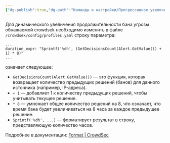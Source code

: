 ```yaml
---
{"dg-publish":true,"dg-path":"Команды и настройки/Прогрессивное увеличение времени бана для Crowdsec.md","permalink":"/komandy-i-nastrojki/progressivnoe-uvelichenie-vremeni-bana-dlya-crowdsec/","tags":[""],"updated":"2024-10-09T00:45:06+03:00"}
---
```



Для динамического увеличения продолжительности бана угрозы обнажаемой  crowdsek необходимо изменить в файле `/crowdsek/config/profiles.yaml` строку параметра:
```shell
...
duration_expr: "Sprintf('%dh', (GetDecisionsCount(Alert.GetValue()) + 1) * 8)"
...
```

означает следующее:
- `GetDecisionsCount(Alert.GetValue())` — это функция, которая возвращает количество предыдущих решений (банов) для данного источника (например, IP-адреса).
- `+ 1` — добавляет 1 к количеству предыдущих решений, чтобы учитывать текущее решение.
- `* 8` — умножает общее количество решений на 8, что означает, что время бана будет увеличиваться на 8 часа за каждое предыдущее решение.
- `Sprintf('%dh', ...)` — форматирует результат в строку, представляющую количество часов.

Подробнее в документации: [Format | CrowdSec](https://docs.crowdsec.net/docs/next/profiles/format/#duration_expr)